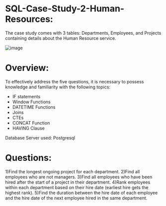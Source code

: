 # SQL-Case-Study-2-Human-Resources:

The case study comes with 3 tables: Departments, Employees, and Projects containing details about the Human Resource service.

![image](https://github.com/Sreecharan9/SQL-Case-Study-2-Human-Resources/assets/118627524/de59121e-07af-452c-8e7c-34da4b717c65)

# Overview:

To effectively address the five questions, it is necessary to possess knowledge and familiarity with the following topics:

* IF statements
* Window Functions
* DATETIME Functions
* Joins
* CTEs
* CONCAT Function
* HAVING Clause

Database Server used: Postgresql

# Questions:

1)Find the longest ongoing project for each department.
2)Find all employees who are not managers.
3)Find all employees who have been hired after the start of a project in their department.
4)Rank employees within each department based on their hire date (earliest hire gets the highest rank).
5)Find the duration between the hire date of each employee and the hire date of the next employee hired in the same department.
